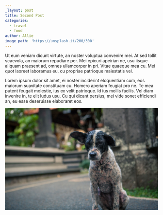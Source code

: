 ```yaml
---
_layout: post
title: Second Post
categories:
  - travel
  - food
author: Allie
image_path: 'https://unsplash.it/200/300'
---
```



Ut eum veniam dicunt virtute, an noster voluptua convenire mei. At sed tollit scaevola, an maiorum repudiare per. Mei epicuri apeirian ne, usu iisque aliquam praesent ad, omnes ullamcorper in pri. Vitae quaeque mea cu. Mei quot laoreet laboramus eu, cu propriae patrioque maiestatis vel.

Lorem ipsum dolor sit amet, ei noster inciderint eloquentiam cum, eos maiorum suavitate constituam cu. Homero aperiam feugiat pro ne. Te mea putent feugait molestie, ius ex velit patrioque. Id ius mollis facilis. Vel diam invenire in, te elit ludus usu. Cu qui dicant persius, mei vide sonet efficiendi an, eu esse deseruisse elaboraret eos.

<span style="float:left;">**![](/uploads/versions/dog---x----1600-1067x---.jpg)**</span>

